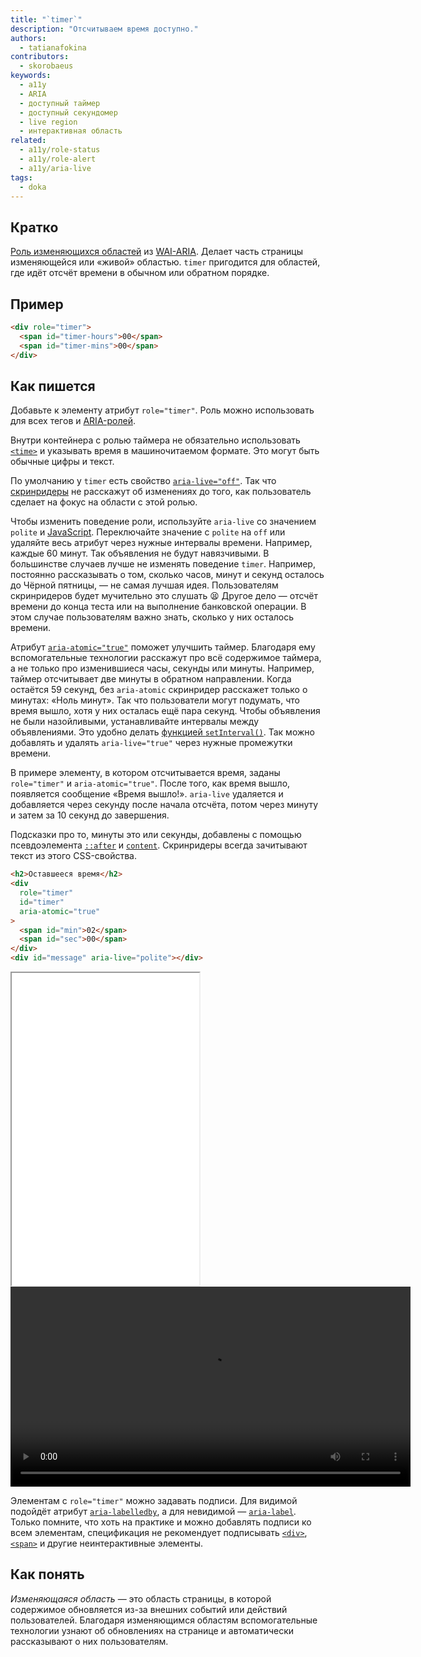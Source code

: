 ```yaml
---
title: "`timer`"
description: "Отсчитываем время доступно."
authors:
  - tatianafokina
contributors:
  - skorobaeus
keywords:
  - a11y
  - ARIA
  - доступный таймер
  - доступный секундомер
  - live region
  - интерактивная область
related:
  - a11y/role-status
  - a11y/role-alert
  - a11y/aria-live
tags:
  - doka
---
```


## Кратко

[Роль изменяющихся областей](/a11y/aria-roles/#roli-izmenyayushchihsya-oblastey) из [WAI-ARIA](/a11y/aria-intro/#specifikaciya). Делает часть страницы изменяющейся или «живой» областью. `timer` пригодится для областей, где идёт отсчёт времени в обычном или обратном порядке.

## Пример

```html
<div role="timer">
  <span id="timer-hours">00</span>
  <span id="timer-mins">00</span>
</div>
```

## Как пишется

Добавьте к элементу атрибут `role="timer"`. Роль можно использовать для всех тегов и [ARIA-ролей](/a11y/aria-roles/).

Внутри контейнера с ролью таймера не обязательно использовать [`<time>`](/html/time/) и указывать время в машиночитаемом формате. Это могут быть обычные цифры и текст.

По умолчанию у `timer` есть свойство [`aria-live="off"`](/a11y/aria-live/). Так что [скринридеры](/a11y/screenreaders/) не расскажут об изменениях до того, как пользователь сделает на фокус на области с этой ролью.

Чтобы изменить поведение роли, используйте `aria-live` со значением `polite` и [JavaScript](/js/). Переключайте значение c `polite` на `off` или удаляйте весь атрибут через нужные интервалы времени. Например, каждые 60 минут. Так объявления не будут навязчивыми. В большинстве случаев лучше не изменять поведение `timer`. Например, постоянно рассказывать о том, сколько часов, минут и секунд осталось до Чёрной пятницы, — не самая лучшая идея. Пользователям скринридеров будет мучительно это слушать 😫 Другое дело — отсчёт времени до конца теста или на выполнение банковской операции. В этом случае пользователям важно знать, сколько у них осталось времени.

Атрибут [`aria-atomic="true"`](/a11y/aria-busy/) поможет улучшить таймер. Благодаря ему вспомогательные технологии расскажут про всё содержимое таймера, а не только про изменившиеся часы, секунды или минуты. Например, таймер отсчитывает две минуты в обратном направлении. Когда остаётся 59 секунд, без `aria-atomic` скринридер расскажет только о минутах: «Ноль минут». Так что пользователи могут подумать, что время вышло, хотя у них осталась ещё пара секунд. Чтобы объявления не были назойливыми, устанавливайте интервалы между объявлениями. Это удобно делать [функцией `setInterval()`](/js/setinterval/). Так можно добавлять и удалять `aria-live="true"` через нужные промежутки времени.

В примере элементу, в котором отсчитывается время, заданы `role="timer"` и `aria-atomic="true"`. После того, как время вышло, появляется сообщение «Время вышло!». `aria-live` удаляется и добавляется через секунду после начала отсчёта, потом через минуту и затем за 10 секунд до завершения.

Подсказки про то, минуты это или секунды, добавлены с помощью псевдоэлемента [`::after`](/css/after/) и [`content`](/css/content/). Скринридеры всегда зачитывают текст из этого CSS-свойства.

```html
<h2>Оставшееся время</h2>
<div
  role="timer"
  id="timer"
  aria-atomic="true"
>
  <span id="min">02</span>
  <span id="sec">00</span>
</div>
<div id="message" aria-live="polite"></div>
```

<iframe title="Таймер с ролью timer" src="demos/basic-timer/" height="500"></iframe>

<video controls width="640">
  <source src="video/role-timer.mp4" type="video/mp4">
  <track
    label="Russian"
    kind="subtitles"
    srclang="ru"
    src="video/closed-captions.vtt"
  >
</video>

Элементам с `role="timer"` можно задавать подписи. Для видимой подойдёт атрибут [`aria-labelledby`](/a11y/aria-labelledby/), а для невидимой — [`aria-label`](/a11y/aria-label/). Только помните, что хоть на практике и можно добавлять подписи ко всем элементам, спецификация не рекомендует подписывать [`<div>`](/html/div/), [`<span>`](/html/span/) и другие неинтерактивные элементы.

## Как понять

_Изменяющаяся область_ — это область страницы, в которой содержимое обновляется из-за внешних событий или действий пользователей. Благодаря изменяющимся областям вспомогательные технологии узнают об обновлениях на странице и автоматически рассказывают о них пользователям.

